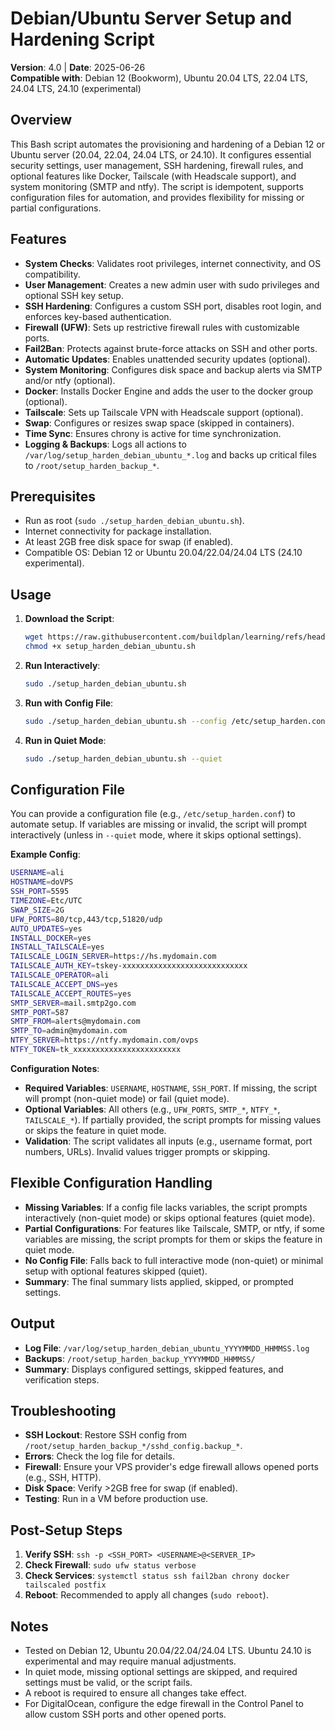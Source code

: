 # Debian/Ubuntu Server Setup and Hardening Script

**Version**: 4.0 | **Date**: 2025-06-26  
**Compatible with**: Debian 12 (Bookworm), Ubuntu 20.04 LTS, 22.04 LTS, 24.04 LTS, 24.10 (experimental)

## Overview

This Bash script automates the provisioning and hardening of a Debian 12 or Ubuntu server (20.04, 22.04, 24.04 LTS, or 24.10). It configures essential security settings, user management, SSH hardening, firewall rules, and optional features like Docker, Tailscale (with Headscale support), and system monitoring (SMTP and ntfy). The script is idempotent, supports configuration files for automation, and provides flexibility for missing or partial configurations.

## Features

- **System Checks**: Validates root privileges, internet connectivity, and OS compatibility.
- **User Management**: Creates a new admin user with sudo privileges and optional SSH key setup.
- **SSH Hardening**: Configures a custom SSH port, disables root login, and enforces key-based authentication.
- **Firewall (UFW)**: Sets up restrictive firewall rules with customizable ports.
- **Fail2Ban**: Protects against brute-force attacks on SSH and other ports.
- **Automatic Updates**: Enables unattended security updates (optional).
- **System Monitoring**: Configures disk space and backup alerts via SMTP and/or ntfy (optional).
- **Docker**: Installs Docker Engine and adds the user to the docker group (optional).
- **Tailscale**: Sets up Tailscale VPN with Headscale support (optional).
- **Swap**: Configures or resizes swap space (skipped in containers).
- **Time Sync**: Ensures chrony is active for time synchronization.
- **Logging & Backups**: Logs all actions to `/var/log/setup_harden_debian_ubuntu_*.log` and backs up critical files to `/root/setup_harden_backup_*`.

## Prerequisites

- Run as root (`sudo ./setup_harden_debian_ubuntu.sh`).
- Internet connectivity for package installation.
- At least 2GB free disk space for swap (if enabled).
- Compatible OS: Debian 12 or Ubuntu 20.04/22.04/24.04 LTS (24.10 experimental).

## Usage

1. **Download the Script**:
   ```bash
   wget https://raw.githubusercontent.com/buildplan/learning/refs/heads/main/setup_harden_debian_ubuntu.sh
   chmod +x setup_harden_debian_ubuntu.sh
   ```

2. **Run Interactively**:
   ```bash
   sudo ./setup_harden_debian_ubuntu.sh
   ```

3. **Run with Config File**:
   ```bash
   sudo ./setup_harden_debian_ubuntu.sh --config /etc/setup_harden.conf
   ```

4. **Run in Quiet Mode**:
   ```bash
   sudo ./setup_harden_debian_ubuntu.sh --quiet
   ```

## Configuration File

You can provide a configuration file (e.g., `/etc/setup_harden.conf`) to automate setup. If variables are missing or invalid, the script will prompt interactively (unless in `--quiet` mode, where it skips optional settings).

**Example Config**:
```bash
USERNAME=ali
HOSTNAME=doVPS
SSH_PORT=5595
TIMEZONE=Etc/UTC
SWAP_SIZE=2G
UFW_PORTS=80/tcp,443/tcp,51820/udp
AUTO_UPDATES=yes
INSTALL_DOCKER=yes
INSTALL_TAILSCALE=yes
TAILSCALE_LOGIN_SERVER=https://hs.mydomain.com
TAILSCALE_AUTH_KEY=tskey-xxxxxxxxxxxxxxxxxxxxxxxxxxxx
TAILSCALE_OPERATOR=ali
TAILSCALE_ACCEPT_DNS=yes
TAILSCALE_ACCEPT_ROUTES=yes
SMTP_SERVER=mail.smtp2go.com
SMTP_PORT=587
SMTP_FROM=alerts@mydomain.com
SMTP_TO=admin@mydomain.com
NTFY_SERVER=https://ntfy.mydomain.com/ovps
NTFY_TOKEN=tk_xxxxxxxxxxxxxxxxxxxxxxxx
```

**Configuration Notes**:
- **Required Variables**: `USERNAME`, `HOSTNAME`, `SSH_PORT`. If missing, the script will prompt (non-quiet mode) or fail (quiet mode).
- **Optional Variables**: All others (e.g., `UFW_PORTS`, `SMTP_*`, `NTFY_*`, `TAILSCALE_*`). If partially provided, the script prompts for missing values or skips the feature in quiet mode.
- **Validation**: The script validates all inputs (e.g., username format, port numbers, URLs). Invalid values trigger prompts or skipping.

## Flexible Configuration Handling

- **Missing Variables**: If a config file lacks variables, the script prompts interactively (non-quiet mode) or skips optional features (quiet mode).
- **Partial Configurations**: For features like Tailscale, SMTP, or ntfy, if some variables are missing, the script prompts for them or skips the feature in quiet mode.
- **No Config File**: Falls back to full interactive mode (non-quiet) or minimal setup with optional features skipped (quiet).
- **Summary**: The final summary lists applied, skipped, or prompted settings.

## Output

- **Log File**: `/var/log/setup_harden_debian_ubuntu_YYYYMMDD_HHMMSS.log`
- **Backups**: `/root/setup_harden_backup_YYYYMMDD_HHMMSS/`
- **Summary**: Displays configured settings, skipped features, and verification steps.

## Troubleshooting

- **SSH Lockout**: Restore SSH config from `/root/setup_harden_backup_*/sshd_config.backup_*`.
- **Errors**: Check the log file for details.
- **Firewall**: Ensure your VPS provider's edge firewall allows opened ports (e.g., SSH, HTTP).
- **Disk Space**: Verify >2GB free for swap (if enabled).
- **Testing**: Run in a VM before production use.

## Post-Setup Steps

1. **Verify SSH**: `ssh -p <SSH_PORT> <USERNAME>@<SERVER_IP>`
2. **Check Firewall**: `sudo ufw status verbose`
3. **Check Services**: `systemctl status ssh fail2ban chrony docker tailscaled postfix`
4. **Reboot**: Recommended to apply all changes (`sudo reboot`).

## Notes

- Tested on Debian 12, Ubuntu 20.04/22.04/24.04 LTS. Ubuntu 24.10 is experimental and may require manual adjustments.
- In quiet mode, missing optional settings are skipped, and required settings must be valid, or the script fails.
- A reboot is required to ensure all changes take effect.
- For DigitalOcean, configure the edge firewall in the Control Panel to allow custom SSH ports and other opened ports.
